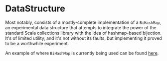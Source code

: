 DataStructure
=============

Most notably, consists of a mostly-complete implementation of a `BiHashMap`, an experimental data structure that attempts to integrate the power of the standard Scala collections library with the idea of hashmap-based bijection.  It's of limited utility, and it's not without its faults, but implementing it proved to be a worthwhile experiment.

An example of where `BiHashMap` is currently being used can be found [here](https://github.com/TheBizzle/PathFindingCore/blob/master/src/main/org/bizzle/pathfinding/pathingmap/Terrain.scala).

